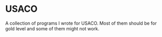 # USACO
A collection of programs I wrote for USACO. Most of them should be for gold level and some of them might not work.
